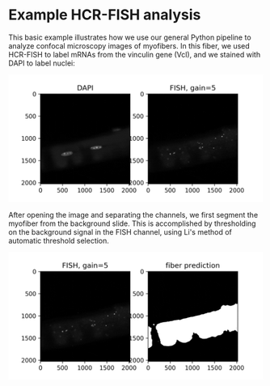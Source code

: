 # Example HCR-FISH analysis

This basic example illustrates how we use our general Python pipeline to analyze confocal microscopy images of myofibers. In this fiber, we used HCR-FISH to label mRNAs from the vinculin gene (Vcl), and we stained with DAPI to label nuclei:

<img src="vcl_channels.gif" alt="vcl_channels">

After opening the image and separating the channels, we first segment the myofiber from the background slide. This is accomplished by thresholding on the background signal in the FISH channel, using Li's method of automatic threshold selection.

<img src="vcl_fiber.gif" alt="vcl_fiber">